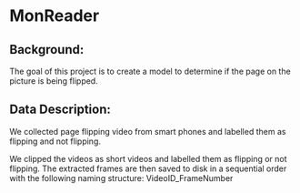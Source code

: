 # MonReader

## Background:

The goal of this project is to create a model to determine if the page on the picture is being flipped.

## Data Description:

We collected page flipping video from smart phones and labelled them as flipping and not flipping.

We clipped the videos as short videos and labelled them as flipping or not flipping. The extracted frames are then saved to disk in a sequential order with the following naming structure: VideoID_FrameNumber